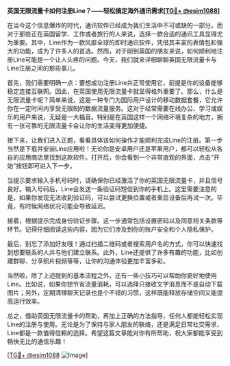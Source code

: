 **英国无限流量卡如何注册Line？——轻松搞定海外通讯需求[[TG💪+ @esim1088](https://t.me/s/esim1088)]**

在当今这个信息爆炸的时代，通讯软件已经成为我们生活中不可或缺的一部分。而对于那些正在英国留学、工作或者旅行的人来说，选择一款合适的通讯工具显得尤为重要。其中，Line作为一款风靡全球的即时通讯软件，凭借其丰富的表情包和强大的功能，成为了许多人的首选。然而，对于刚到英国的朋友来说，如何顺利地注册Line可能是一个让人头疼的问题。今天，我们就来详细聊聊英国无限流量卡与Line注册之间的那些事儿。

首先，我们需要明确一点：要想成功注册Line并正常使用它，前提是你的设备能够稳定连接互联网。因此，在英国使用无限流量卡就显得格外重要了。那么，什么是无限流量卡呢？简单来说，这是一种专门为国际用户设计的移动数据套餐，它允许你在一定时间内享受无限制的数据流量服务。这对于经常需要在线办公、学习或娱乐的用户来说，无疑是一大福音。特别是在英国这样一个网络环境复杂的地方，拥有一张可靠的无限流量卡会让你的生活变得更加便捷。

接下来，让我们进入正题，看看具体该如何操作才能顺利完成Line的注册。第一步当然是下载并安装Line应用啦！无论你是安卓用户还是苹果用户，都可以轻松从各自的应用商店里找到这款软件。打开后，你会看到一个非常直观的界面，点击“开始”按钮即可进入下一步。

当提示要求输入手机号码时，请确保你已经激活了你的英国无限流量卡，并且信号良好。输入号码后，Line会发送一条验证码短信到你的手机上。这里需要注意的是，如果你发现无法收到验证码，可以尝试更换位置或者重启设备后再试一次。毕竟，有时候网络状况可能会导致延迟。

接着，根据提示完成身份验证步骤。这一步通常包括设置密码以及同意相关条款等环节。记得仔细阅读这些内容，因为它们涉及到你的账户安全和个人隐私保护。

最后，别忘了添加好友哦！通过扫描二维码或者搜索用户名的方式，你可以快速找到想要联系的人并与他们建立联系。此外，Line还提供了许多有趣的功能，比如创建群聊、分享照片视频等等，让你的沟通体验更加丰富多彩。

当然啦，除了上述提到的基本流程之外，还有一些小技巧可以帮助你更好地使用Line。比如说，如果你想节省流量消耗，可以选择只接收文字消息而不是自动下载图片；另外，定期清理聊天记录也是个不错的习惯，这样既能释放存储空间又能提高运行效率。

总之，借助英国无限流量卡的帮助，再加上正确的方法指导，任何人都能轻松实现Line的注册与使用。无论是为了保持与家人朋友的联络，还是满足日常社交需求，Line都是一款值得信赖的选择。希望这篇文章能对你有所帮助，祝大家都能享受到畅快无比的通信乐趣！

[[TG💪+ @esim1088](https://t.me/s/esim1088) ![Image](https://i.postimg.cc/4NQfJmqS/Snipaste-2025-05-13-00-14-12.png)]